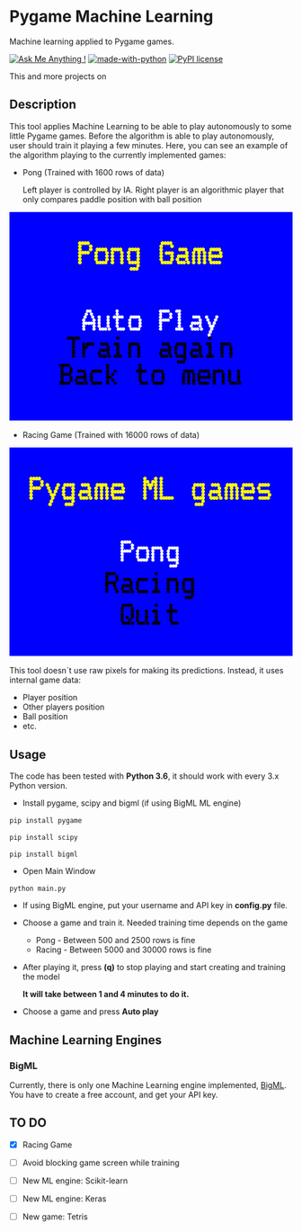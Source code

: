 # Pygame Machine Learning
Machine learning applied to Pygame games.


[![Ask Me Anything !](https://img.shields.io/badge/Ask%20me-anything-1abc9c.svg)](https://twitter.com/unmonoqueteclea)
[![made-with-python](https://img.shields.io/badge/Made%20with-Python-1f425f.svg)](https://www.python.org/)
[![PyPI license](https://img.shields.io/pypi/l/ansicolortags.svg)](https://github.com/unmonoqueteclea/pygame-ML/blob/master/LICENSE)

This and more projects on [](https://unmonoqueteclea.github.io)


## Description
This tool applies Machine Learning to be able to play autonomously to some little Pygame games. Before the algorithm is able to play autonomously, user should train it playing a few minutes.
Here, you can see an example of the algorithm playing to the currently implemented games:
* Pong (Trained with 1600 rows of data)
  
  Left player is controlled by IA. Right player is an algorithmic player that only compares paddle position with ball position

![Pong game](examples/pong1600.gif)

* Racing Game (Trained with 16000 rows of data)

![Pong game](examples/racing16000.gif)


This tool doesn´t use raw pixels for making its predictions. Instead, it uses internal game data:
* Player position
* Other players position
* Ball position
* etc.

## Usage

The code has been tested with **Python 3.6**, it should work with every 3.x Python version.

* Install pygame, scipy and bigml (if using BigML ML engine)

```
pip install pygame
```

```
pip install scipy
```

```
pip install bigml
```
* Open Main Window
```
python main.py
```
* If using BigML engine, put your username and API key in **config.py** file.
* Choose a game and train it. Needed training time depends on the game
    * Pong - Between 500 and 2500 rows is fine
    * Racing - Between 5000 and 30000 rows is fine

* After playing it, press **(q)** to stop playing and start creating and training the model
  
  **It will take between 1 and 4 minutes to do it.**

* Choose a game and press **Auto play**

## Machine Learning Engines

### BigML
Currently, there is only one Machine Learning engine implemented, [BigML](https://bigml.com/).
You have to create a free account, and get your API key.

## TO DO
- [x] Racing Game
- [ ] Avoid blocking game screen while training
- [ ] New ML engine: Scikit-learn
- [ ] New ML engine: Keras
- [ ] New game: Tetris

